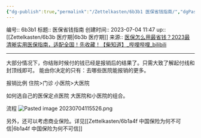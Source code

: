 ```yaml
---
{"dg-publish":true,"permalink":"/Zettelkasten/6b3b1 医保省钱指南/","dgPassFrontmatter":true}
---
```


编号:: 6b3b1
标题:: 医保省钱指南
创建时间:: 2023-07-04 11:47
up:: [[Zettelkasten/6b3b 医疗期\|6b3b 医疗期]]
来源:: [医保怎么用最省钱？2023最清晰实用医保指南，适配全国！先收藏！【柴知道】_哔哩哔哩_bilibili](https://www.bilibili.com/video/BV1GW4y1D7Qp/?spm_id_from=333.1245.0.0&vd_source=bcf798ace50733030b9c7e1fb6a3a349)

---

大部分情况下，你结账时候付的钱已经是报销后的结果了。只需大致了解起付线和封顶线即可。
能由你决定的只有：去哪些医院能报销的更多。

报销比例
住院>门诊
小医院>大医院

如何选自己的医保定点医院
大医院和小医院的组合。

流程
![Pasted image 20230704115526.png](/img/user/attachment/Pasted%20image%2020230704115526.png)

另外，还可以考虑商业保险。详见[[Zettelkasten/6b1a4f 中国保险为何不可信\|6b1a4f 中国保险为何不可信]]